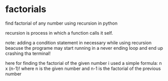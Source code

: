 # factorials
find factorial of any number using recursion in python

recursion is process in which a function calls it self.

note: adding a condition statement in necessary while using recursion beacuse the programe may start running in a never ending loop and end up crashing tha terminal!

here for finding the factorial of the given number
i used a simple formula: n x (n-1)!
where n is the given number
and n-1 is the factorial of the previous number
